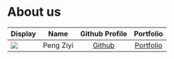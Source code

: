 # About us

Display |   Name    | Github Profile | Portfolio 
--------|:---------:|:--------------:|:---------:
![](https://via.placeholder.com/100.png?text=Photo) | Peng Ziyi | [Github](https://github.com/) | [Portfolio](docs/team/johndoe.md)
